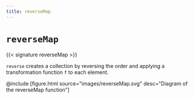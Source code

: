 ```yaml
---
title: reverseMap
---
```


# `reverseMap`

{{< signature reverseMap >}}

`reverse` creates a collection by reversing the order and applying a transformation function `f` to each element.

@include [figure.html source="images/reverseMap.svg" desc="Diagram of the reverseMap function"]
